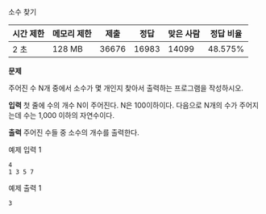 소수 찾기

| 시간 제한 |	메모리 제한 |	제출   |	정답 |	맞은 사람	| 정답 비율 |
|---------|------------|---------|--------|------------|--------|
| 2 초	 | 128 MB |	36676 |	16983	| 14099 |	48.575%
**문제**

주어진 수 N개 중에서 소수가 몇 개인지 찾아서 출력하는 프로그램을 작성하시오.


**입력**
첫 줄에 수의 개수 N이 주어진다. N은 100이하이다. 다음으로 N개의 수가 주어지는데 수는 1,000 이하의 자연수이다.

**출력**
주어진 수들 중 소수의 개수를 출력한다.

예제 입력 1 
```
4
1 3 5 7
```

예제 출력 1 
```
3
```
